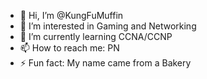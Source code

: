 - 👋 Hi, I’m @KungFuMuffin
- 👀 I’m interested in Gaming and Networking
- 🌱 I’m currently learning CCNA/CCNP
- 📫 How to reach me: PN
- ⚡ Fun fact: My name came from a Bakery
